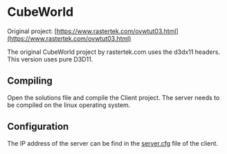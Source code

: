 # CubeWorld
Original project: [https://www.rastertek.com/ovwtut03.html](https://www.rastertek.com/ovwtut03.html)

The original CubeWorld project by rastertek.com uses the d3dx11 headers.
This version uses pure D3D11.

## Compiling
Open the solutions file and compile the Client project. 
The server needs to be compiled on the linux operating system.

## Configuration
The IP address of the server can be find in the [server.cfg](/Client/server.cfg) file of the client.

